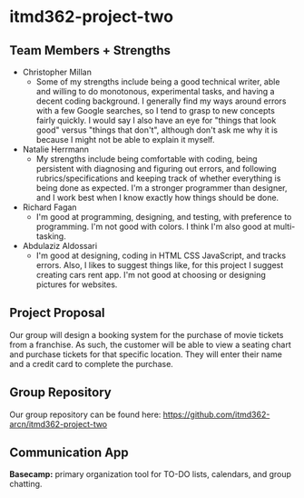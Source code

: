 # itmd362-project-two

## Team Members + Strengths
* Christopher Millan
  * Some of my strengths include being a good technical writer, able and willing to do monotonous, experimental tasks, and having a decent coding background. I generally find my ways around errors with a few Google searches, so I tend to grasp to new concepts fairly quickly. I would say I also have an eye for "things that look good" versus "things that don't", although don't ask me why it is because I might not be able to explain it myself.
* Natalie Herrmann
  * My strengths include being comfortable with coding, being persistent with diagnosing and figuring out errors, and following rubrics/specifications and keeping track of whether everything is being done as expected. I'm a stronger programmer than designer, and I work best when I know exactly how things should be done.
* Richard Fagan
  * I'm good at programming, designing, and testing, with preference to programming. I'm not good with colors. I think I'm also good at multi-tasking.
* Abdulaziz Aldossari
  * I'm good at designing, coding in HTML CSS JavaScript, and tracks errors. Also, I likes to suggest things like, for this project I suggest creating cars rent app. I'm not good at choosing or designing pictures for websites.

## Project Proposal
Our group will design a booking system for the purchase of movie tickets from a franchise.
As such, the customer will be able to view a seating chart and purchase tickets for that specific location. They will enter their name and a credit card to complete the purchase.

## Group Repository
Our group repository can be found here: https://github.com/itmd362-arcn/itmd362-project-two

## Communication App
**Basecamp:** primary organization tool for TO-DO lists, calendars, and group chatting.
